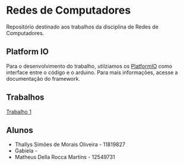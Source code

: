 # Redes de Computadores

Repositório destinado aos trabalhos da disciplina de Redes de Computadores. 

## Platform IO

Para o desenvolvimento do trabalho, utilziamos os [PlatformIO](https://docs.platformio.org/en/stable/what-is-platformio.html) como interface entre o código e o arduino. Para mais informações, acesse a documentação do framework. 

## Trabalhos

[Trabalho 1](/Trabalho%201/README.md) </br>

## Alunos 

- Thallys Simões de Morais Oliveira - 11819827
- Gabiela - 
- Matheus Della Rocca Martins - 12549731


